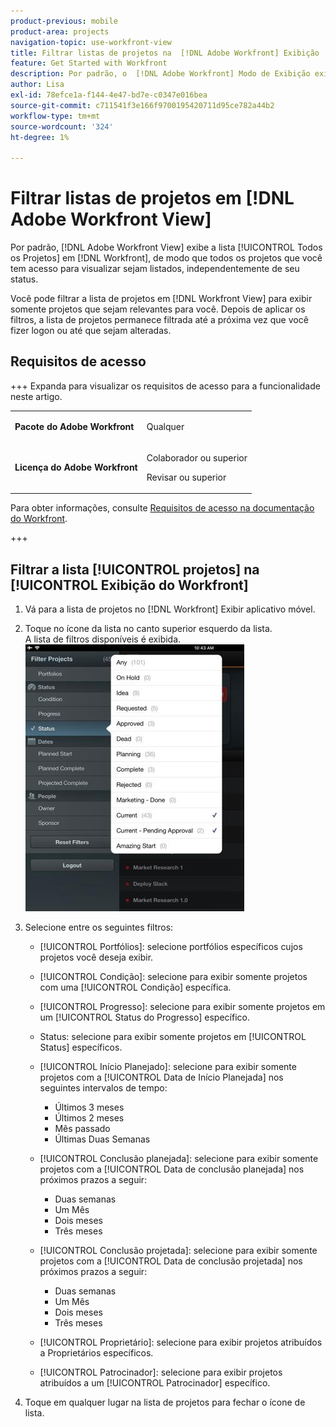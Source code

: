 ```yaml
---
product-previous: mobile
product-area: projects
navigation-topic: use-workfront-view
title: Filtrar listas de projetos na  [!DNL Adobe Workfront] Exibição
feature: Get Started with Workfront
description: Por padrão, o  [!DNL Adobe Workfront] Modo de Exibição exibe a lista [!UICONTROL Todos os Projetos] em  [!DNL Workfront], de modo que todos os projetos aos quais você tem acesso sejam listados, independentemente de seu status.
author: Lisa
exl-id: 78efce1a-f144-4e47-bd7e-c0347e016bea
source-git-commit: c711541f3e166f9700195420711d95ce782a44b2
workflow-type: tm+mt
source-wordcount: '324'
ht-degree: 1%

---
```


# Filtrar listas de projetos em [!DNL Adobe Workfront View]

Por padrão, [!DNL Adobe Workfront View] exibe a lista [!UICONTROL Todos os Projetos] em [!DNL Workfront], de modo que todos os projetos que você tem acesso para visualizar sejam listados, independentemente de seu status.

Você pode filtrar a lista de projetos em [!DNL Workfront View] para exibir somente projetos que sejam relevantes para você. Depois de aplicar os filtros, a lista de projetos permanece filtrada até a próxima vez que você fizer logon ou até que sejam alteradas.

## Requisitos de acesso

+++ Expanda para visualizar os requisitos de acesso para a funcionalidade neste artigo.

<table style="table-layout:auto"> 
 <col> 
 </col> 
 <col> 
 </col> 
 <tbody> 
  <tr> 
   <td role="rowheader"><strong>Pacote do Adobe Workfront</strong></td> 
   <td> <p>Qualquer</p> </td> 
  </tr> 
  <tr> 
   <td role="rowheader"><strong>Licença do Adobe Workfront</strong></td> 
   <td> 
   <p>Colaborador ou superior</p>
   <p>Revisar ou superior</p> </td> 
  </tr> 
 </tbody> 
</table>

Para obter informações, consulte [Requisitos de acesso na documentação do Workfront](/help/quicksilver/administration-and-setup/add-users/access-levels-and-object-permissions/access-level-requirements-in-documentation.md).

+++

## Filtrar a lista [!UICONTROL projetos] na [!UICONTROL Exibição do Workfront]

1. Vá para a lista de projetos no [!DNL Workfront] Exibir aplicativo móvel.
1. Toque no ícone da lista no canto superior esquerdo da lista.\
   A lista de filtros disponíveis é exibida.\
   ![WF_View_filters_050621.jpg](assets/wf-view-filters-050621-350x427.jpg)

1. Selecione entre os seguintes filtros:

   * [!UICONTROL Portfólios]: selecione portfólios específicos cujos projetos você deseja exibir.
   * [!UICONTROL Condição]: selecione para exibir somente projetos com uma [!UICONTROL Condição] específica.
   * [!UICONTROL Progresso]: selecione para exibir somente projetos em um [!UICONTROL Status do Progresso] específico.
   * Status: selecione para exibir somente projetos em [!UICONTROL Status] específicos.
   * [!UICONTROL Início Planejado]: selecione para exibir somente projetos com a [!UICONTROL Data de Início Planejada] nos seguintes intervalos de tempo:

      * Últimos 3 meses
      * Últimos 2 meses
      * Mês passado
      * Últimas Duas Semanas
   * [!UICONTROL Conclusão planejada]: selecione para exibir somente projetos com a [!UICONTROL Data de conclusão planejada] nos próximos prazos a seguir:

      * Duas semanas
      * Um Mês
      * Dois meses
      * Três meses
   * [!UICONTROL Conclusão projetada]: selecione para exibir somente projetos com a [!UICONTROL Data de conclusão projetada] nos próximos prazos a seguir:

      * Duas semanas
      * Um Mês
      * Dois meses
      * Três meses
   * [!UICONTROL Proprietário]: selecione para exibir projetos atribuídos a Proprietários específicos.
   * [!UICONTROL Patrocinador]: selecione para exibir projetos atribuídos a um [!UICONTROL Patrocinador] específico.




1. Toque em qualquer lugar na lista de projetos para fechar o ícone de lista.
